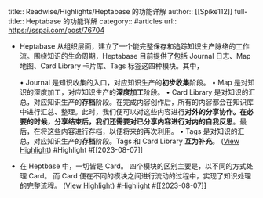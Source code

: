 title:: Readwise/Highlights/Heptabase 的功能详解
author:: [[Spike112]]
full-title:: Heptabase 的功能详解
category:: #articles
url:: https://sspai.com/post/76704
- Heptabase 从组织层面，建立了一个能完整保存和追踪知识生产脉络的工作流。围绕知识的生命周期，Heptabase 目前提供了包括 Journal 日志、Map 地图、Card Library 卡片库、Tags 标签这四种模块。其中，
  
  •   Journal 是知识收集的入口，对应知识生产的**初步收集**阶段。
  •   Map 是对知识的深度加工，对应知识生产的**深度加工**阶段。
  •   Card Library 是对知识的汇总，对应知识生产的**存档**阶段。在完成内容创作后，所有的内容都会在知识库中进行汇总、整理。此时，我们便可以对这些内容进行**对外的分享协作。**在必要的时候，分享结束后，我们还需要对已分享内容进行**对内的自我反思**。最后，在将这些内容进行存档，以便将来的再次利用。
  •   Tags 是对知识的汇总，对应知识生产的**存档**阶段。Tags 和 Card Library **互为补充**。 ([View Highlight](https://read.readwise.io/read/01h771eds24bq23egr86as3f1k)) #Highlight #[[2023-08-07]]
- 在 Heptbase 中，一切皆是 Card。 四个模块的区别主要是，以不同的方式处理 Card。 而 Card 便在不同的模块之间进行流动的过程中，实现了知识处理的完整流程。 ([View Highlight](https://read.readwise.io/read/01h771emz6pp1s8h9qdxvfa9xx)) #Highlight #[[2023-08-07]]